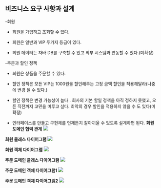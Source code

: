 ## 비즈니스 요구 사항과 설계
 -회원
  - 회원을 가입하고 조회할 수 있다.
  
  - 회원은 일반과 VIP 두가지 등급이 있다.
  
  - 회원 데이터는 자바 DB를 구축할 수 있고 외부 시스템과 연동할 수 있다.(미확정)
  
-주문과 할인 정책
  - 회원은 상품을 주문할 수 있다.
  
  - 할인 정책은 모든 VIP는 1000원을 할인해주는 고정 금액 할인을 적용해달라(나중에 변경 될 수 있다.)
  
  - 할인 정책은 변경 가능성이 높다 . 회사의 기본 할일 정책을 아직 정하지 못했고, 오픈 직전까지 고민을 미루고 싶다. 최악의 경우 할인을 적용하지 않을 수 도 있다(미확정)
  
  - 인터페이스를 만들고 구현체를 언제든지 갈아끼울 수 있도록 설계하면 된다. 
**회원 도메인 협력 관계**
![](https://images.velog.io/images/jinii/post/40ce598d-0998-4777-a96c-fcd8490647e7/%E1%84%89%E1%85%B3%E1%84%8F%E1%85%B3%E1%84%85%E1%85%B5%E1%86%AB%E1%84%89%E1%85%A3%E1%86%BA%202022-01-14%20%E1%84%8B%E1%85%A9%E1%84%92%E1%85%AE%202.52.29.png)

**회원 클래스 다이어그램**
![](https://images.velog.io/images/jinii/post/5f11203e-d1e3-46ec-b9e4-3bb251aa9fe6/%E1%84%89%E1%85%B3%E1%84%8F%E1%85%B3%E1%84%85%E1%85%B5%E1%86%AB%E1%84%89%E1%85%A3%E1%86%BA%202021-12-12%20%E1%84%8B%E1%85%A9%E1%84%92%E1%85%AE%209.07.51.png)

**회원 객체 다이어그램**
![](https://images.velog.io/images/jinii/post/9455e8d1-d2fd-40dc-85fd-0ecd948e7521/%E1%84%89%E1%85%B3%E1%84%8F%E1%85%B3%E1%84%85%E1%85%B5%E1%86%AB%E1%84%89%E1%85%A3%E1%86%BA%202021-12-12%20%E1%84%8B%E1%85%A9%E1%84%92%E1%85%AE%209.14.54.png)

**주문 도메인 클래스 다이어그램**
![](https://images.velog.io/images/jinii/post/7742d215-a5a6-4526-b60e-5e3d3cb4dc89/%E1%84%89%E1%85%B3%E1%84%8F%E1%85%B3%E1%84%85%E1%85%B5%E1%86%AB%E1%84%89%E1%85%A3%E1%86%BA%202021-12-12%20%E1%84%8B%E1%85%A9%E1%84%92%E1%85%AE%209.13.10.png)

**주문 도메인 객체 다이어그램1**
![](https://images.velog.io/images/jinii/post/c7980b01-bb7a-48c9-b0e5-704e4b607442/%E1%84%89%E1%85%B3%E1%84%8F%E1%85%B3%E1%84%85%E1%85%B5%E1%86%AB%E1%84%89%E1%85%A3%E1%86%BA%202021-12-12%20%E1%84%8B%E1%85%A9%E1%84%92%E1%85%AE%209.15.01.png)

**주문 도메인 객체 다이어그램2**
![](https://images.velog.io/images/jinii/post/e6fe50d5-026b-492c-8945-873154e78d83/%E1%84%89%E1%85%B3%E1%84%8F%E1%85%B3%E1%84%85%E1%85%B5%E1%86%AB%E1%84%89%E1%85%A3%E1%86%BA%202021-12-12%20%E1%84%8B%E1%85%A9%E1%84%92%E1%85%AE%209.20.02.png) 

